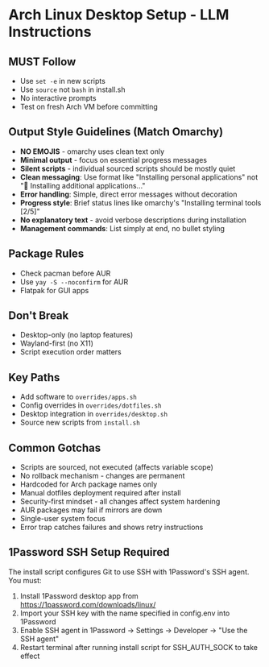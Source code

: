 # Arch Linux Desktop Setup - LLM Instructions

## MUST Follow
- Use `set -e` in new scripts
- Use `source` not `bash` in install.sh
- No interactive prompts
- Test on fresh Arch VM before committing

## Output Style Guidelines (Match Omarchy)
- **NO EMOJIS** - omarchy uses clean text only
- **Minimal output** - focus on essential progress messages
- **Silent scripts** - individual sourced scripts should be mostly quiet
- **Clean messaging**: Use format like "Installing personal applications" not "🎨 Installing additional applications..."
- **Error handling**: Simple, direct error messages without decoration
- **Progress style**: Brief status lines like omarchy's "Installing terminal tools [2/5]"
- **No explanatory text** - avoid verbose descriptions during installation
- **Management commands**: List simply at end, no bullet styling

## Package Rules
- Check pacman before AUR
- Use `yay -S --noconfirm` for AUR
- Flatpak for GUI apps

## Don't Break
- Desktop-only (no laptop features)
- Wayland-first (no X11)
- Script execution order matters

## Key Paths
- Add software to `overrides/apps.sh`
- Config overrides in `overrides/dotfiles.sh`  
- Desktop integration in `overrides/desktop.sh`
- Source new scripts from `install.sh`

## Common Gotchas
- Scripts are sourced, not executed (affects variable scope)
- No rollback mechanism - changes are permanent
- Hardcoded for Arch package names only
- Manual dotfiles deployment required after install
- Security-first mindset - all changes affect system hardening
- AUR packages may fail if mirrors are down
- Single-user system focus
- Error trap catches failures and shows retry instructions

## 1Password SSH Setup Required
The install script configures Git to use SSH with 1Password's SSH agent. You must:
1. Install 1Password desktop app from https://1password.com/downloads/linux/
2. Import your SSH key with the name specified in config.env into 1Password
3. Enable SSH agent in 1Password → Settings → Developer → "Use the SSH agent"
4. Restart terminal after running install script for SSH_AUTH_SOCK to take effect
